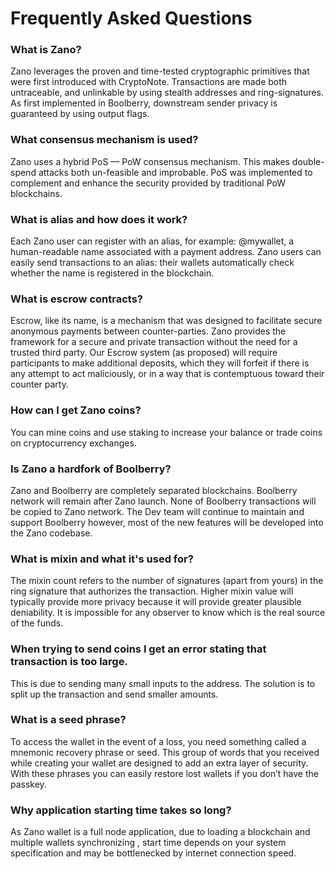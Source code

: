 # Frequently Asked Questions

### What is Zano?

Zano leverages the proven and time-tested cryptographic primitives that were first introduced with CryptoNote. Transactions are made both untraceable, and unlinkable by using stealth addresses and ring-signatures. As first implemented in Boolberry, downstream sender privacy is guaranteed by using output flags.

### What consensus mechanism is used?

Zano uses a hybrid PoS — PoW consensus mechanism. This makes double-spend attacks both un-feasible and improbable. PoS was implemented to complement and enhance the security provided by traditional PoW blockchains.

### What is alias and how does it work?

Each Zano user can register with an alias, for example: @mywallet, a human-readable name associated with a payment address. Zano users can easily send transactions to an alias: their wallets automatically check whether the name is registered in the blockchain.

### What is escrow contracts?

Escrow, like its name, is a mechanism that was designed to facilitate secure anonymous payments between counter-parties. Zano provides the framework for a secure and private transaction without the need for a trusted third party. Our Escrow system (as proposed) will require participants to make additional deposits, which they will forfeit if there is any attempt to act maliciously, or in a way that is contemptuous toward their counter party.

### How can I get Zano coins?

You can mine coins and use staking to increase your balance or trade coins on cryptocurrency exchanges.

### Is Zano a hardfork of Boolberry?

Zano and Boolberry are completely separated blockchains. Boolberry network will remain after Zano launch. None of Boolberry transactions will be copied to Zano network. The Dev team will continue to maintain and support Boolberry however, most of the new features will be developed into the Zano codebase.

### What is mixin and what it's used for?

The mixin count refers to the number of signatures (apart from yours) in the ring signature that authorizes the transaction. Higher mixin value will typically provide more privacy because it will provide greater plausible deniability. It is impossible for any observer to know which is the real source of the funds.

### When trying to send coins I get an error stating that transaction is too large.

This is due to sending many small inputs to the address. The solution is to split up the transaction and send smaller amounts.

### What is a seed phrase?

To access the wallet in the event of a loss, you need something called a mnemonic recovery phrase or seed. This group of words that you received while creating your wallet are designed to add an extra layer of security. With these phrases you can easily restore lost wallets if you don’t have the passkey.

### Why application starting time takes so long?

As Zano wallet is a full node application, due to loading a blockchain and multiple wallets synchronizing , start time depends on your system specification and may be bottlenecked by internet connection speed.